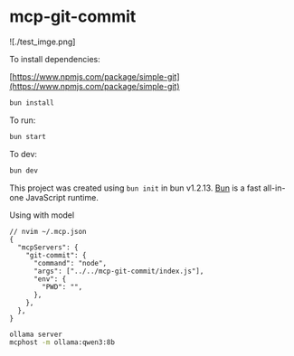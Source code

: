 # mcp-git-commit

![./test_imge.png]

To install dependencies:

[https://www.npmjs.com/package/simple-git](https://www.npmjs.com/package/simple-git)

```bash
bun install
```

To run:

```bash
bun start
```

To dev:

```bash
bun dev
```

This project was created using `bun init` in bun v1.2.13. [Bun](https://bun.sh) is a fast all-in-one JavaScript runtime.

Using with model

```jsonc
// nvim ~/.mcp.json
{
  "mcpServers": {
    "git-commit": {
      "command": "node",
      "args": ["../../mcp-git-commit/index.js"],
      "env": {
        "PWD": "",
      },
    },
  },
}
```

```bash
ollama server
mcphost -m ollama:qwen3:8b
```
